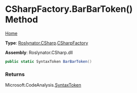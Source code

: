 # CSharpFactory\.BarBarToken\(\) Method

[Home](../../../../README.md)

**Type**: [Roslynator.CSharp](../../README.md)\.[CSharpFactory](../README.md)

**Assembly**: Roslynator\.CSharp\.dll

```csharp
public static SyntaxToken BarBarToken()
```

### Returns

Microsoft\.CodeAnalysis\.[SyntaxToken](https://docs.microsoft.com/en-us/dotnet/api/microsoft.codeanalysis.syntaxtoken)

